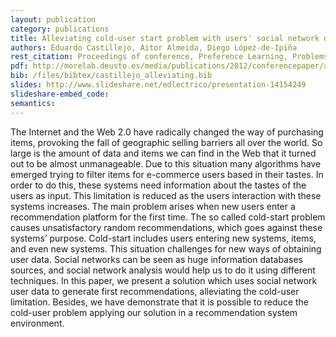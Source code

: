 ```yaml
--- 
layout: publication
category: publications
title: Alleviating cold-user start problem with users' social network data in recommendation systems
authors: Eduardo Castillejo, Aitor Almeida, Diego López-de-Ipiña
rest_citation: Proceedings of conference, Preference Learning, Problems and Applications in AI ECAI-12 Workshop, 2012
pdf: http://morelab.deusto.es/media/publications/2012/conferencepaper/alleviating-cold-user-start-problem-with-users-social-network-data-in-recommendation-systems.pdf
bib: /files/bibtex/castillejo_alleviating.bib
slides: http://www.slideshare.net/edlectrico/presentation-14154249
slideshare-embed_code: 
semantics: 
--- 
```


The Internet and the Web 2.0 have radically changed the way of purchasing items, provoking the fall of geographic selling barriers all over the world. So large is the amount of data and items we can find in the Web that it turned out to be almost unmanageable. Due to this situation many algorithms have emerged trying to filter items for e-commerce users based in their tastes. In order to do this, these systems need information about the tastes of the users as input. This limitation is reduced as the users interaction with these systems increases. The main problem arises when new users enter a recommendation platform for the first time. The so called cold-start problem causes unsatisfactory random recommendations, which goes against these systems’ purpose. Cold-start includes users entering new systems, items, and even new systems. This situation challenges for new ways of obtaining user data. Social networks can be seen as huge information databases sources, and social network analysis would help us to do it using different techniques. In this paper, we present a solution which uses social network user data to generate first recommendations, alleviating the cold-user limitation. Besides, we have demonstrate that it is possible to reduce the cold-user problem applying our solution in a recommendation system environment.
